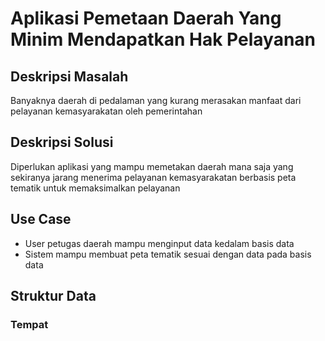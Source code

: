 <h1>Aplikasi Pemetaan Daerah Yang Minim Mendapatkan Hak Pelayanan</h1>
<h2> Deskripsi Masalah</h2>
<p> Banyaknya daerah di pedalaman yang kurang merasakan manfaat dari pelayanan kemasyarakatan oleh pemerintahan </p>
<h2> Deskripsi Solusi </h2>
<p> Diperlukan aplikasi yang mampu memetakan daerah mana saja yang sekiranya jarang menerima pelayanan kemasyarakatan berbasis peta tematik untuk memaksimalkan pelayanan </p>
<h2> Use Case </h2>
<ul>
  <li>User petugas daerah mampu menginput data kedalam basis data </li>
  <li>Sistem mampu membuat peta tematik sesuai dengan data pada basis data </li>
</ul>
<h2> Struktur Data </h2>
<h3>Tempat</h3>



